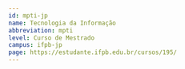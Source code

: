 ```yaml
---
id: mpti-jp
name: Tecnologia da Informação
abbreviation: mpti
level: Curso de Mestrado
campus: ifpb-jp
page: https://estudante.ifpb.edu.br/cursos/195/
---
```

